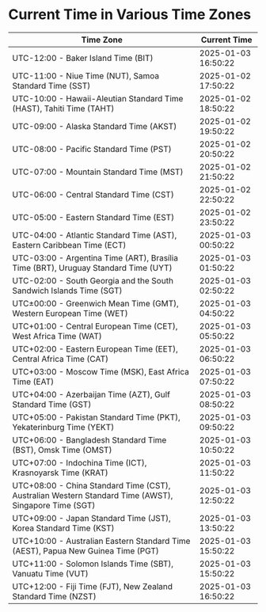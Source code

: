 # Current Time in Various Time Zones

| Time Zone | Current Time |
|-----------|--------------|
| UTC-12:00 - Baker Island Time (BIT) | 2025-01-03 16:50:22 |
| UTC-11:00 - Niue Time (NUT), Samoa Standard Time (SST) | 2025-01-02 17:50:22 |
| UTC-10:00 - Hawaii-Aleutian Standard Time (HAST), Tahiti Time (TAHT) | 2025-01-02 18:50:22 |
| UTC-09:00 - Alaska Standard Time (AKST) | 2025-01-02 19:50:22 |
| UTC-08:00 - Pacific Standard Time (PST) | 2025-01-02 20:50:22 |
| UTC-07:00 - Mountain Standard Time (MST) | 2025-01-02 21:50:22 |
| UTC-06:00 - Central Standard Time (CST) | 2025-01-02 22:50:22 |
| UTC-05:00 - Eastern Standard Time (EST) | 2025-01-02 23:50:22 |
| UTC-04:00 - Atlantic Standard Time (AST), Eastern Caribbean Time (ECT) | 2025-01-03 00:50:22 |
| UTC-03:00 - Argentina Time (ART), Brasília Time (BRT), Uruguay Standard Time (UYT) | 2025-01-03 01:50:22 |
| UTC-02:00 - South Georgia and the South Sandwich Islands Time (SGT) | 2025-01-03 02:50:22 |
| UTC±00:00 - Greenwich Mean Time (GMT), Western European Time (WET) | 2025-01-03 04:50:22 |
| UTC+01:00 - Central European Time (CET), West Africa Time (WAT) | 2025-01-03 05:50:22 |
| UTC+02:00 - Eastern European Time (EET), Central Africa Time (CAT) | 2025-01-03 06:50:22 |
| UTC+03:00 - Moscow Time (MSK), East Africa Time (EAT) | 2025-01-03 07:50:22 |
| UTC+04:00 - Azerbaijan Time (AZT), Gulf Standard Time (GST) | 2025-01-03 08:50:22 |
| UTC+05:00 - Pakistan Standard Time (PKT), Yekaterinburg Time (YEKT) | 2025-01-03 09:50:22 |
| UTC+06:00 - Bangladesh Standard Time (BST), Omsk Time (OMST) | 2025-01-03 10:50:22 |
| UTC+07:00 - Indochina Time (ICT), Krasnoyarsk Time (KRAT) | 2025-01-03 11:50:22 |
| UTC+08:00 - China Standard Time (CST), Australian Western Standard Time (AWST), Singapore Time (SGT) | 2025-01-03 12:50:22 |
| UTC+09:00 - Japan Standard Time (JST), Korea Standard Time (KST) | 2025-01-03 13:50:22 |
| UTC+10:00 - Australian Eastern Standard Time (AEST), Papua New Guinea Time (PGT) | 2025-01-03 15:50:22 |
| UTC+11:00 - Solomon Islands Time (SBT), Vanuatu Time (VUT) | 2025-01-03 15:50:22 |
| UTC+12:00 - Fiji Time (FJT), New Zealand Standard Time (NZST) | 2025-01-03 16:50:22 |
